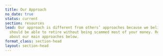 ```yaml
---
title: Our Approach
no_date: true
status: current
section: resources
lead: Our approach is different from others’ approaches because we believe that you
  should be able to retire without being scammed most of your money. Read more
  about our main approaches below.
format_class: section-head
layout: section-head
---
```


